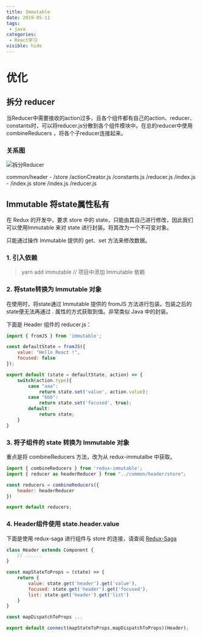 ```yaml
---
title: Immutable
date: 2019-05-11
tags:
 - java
categories: 
 - React学习
visible: hide
---
```

# 优化

## 拆分 reducer

当Reducer中需要接收的action过多，且各个组件都有自己的action、reducer、constants时，可以将reducer.js分散到各个组件模块中。在总的reducer中使用 combineReducers ，将各个子reducer连接起来。

### 关系图

![拆分Reducer](https://koral-home.oss-cn-beijing.aliyuncs.com/blog/Reducer%E6%8B%86%E5%88%86.jpg)

common/header
    - /store
        /actionCreator.js
        /constants.js
        /reducer.js
        /index.js
    - /index.js
store
    /index.js
    /reducer.js

## Immutable 将state属性私有

在 Redux 的开发中，要求 store 中的 state，只能由其自己进行修改，因此我们可以使用Immutable 来对 state 进行封装。将其改为一个不可变对象。

只能通过操作 Immutable 提供的 get、set 方法来修改数据。

### 1. 引入依赖

> yarn add immutable // 项目中添加 Immutable 依赖

### 2. 将state转换为 Immutable 对象

在使用时，将state通过 Immutable 提供的 fromJS 方法进行包装。包装之后的state便无法再通过 . 属性的方式获取到值。非常类似 Java 中的封装。

下面是 Header 组件的 reducer.js：

```js
import { fromJS } from 'immutable';

const defaultState = fromJS({
    value: "Hello React !",
    focused: false
});

export default (state = defaultState, action) => {
    switch(action.type){
        case "aaa":
            return state.set('value', action.value);
        case "bbb":
            return state.set('focused', true);
        default:
            return state;
    }
}
```

### 3. 将子组件的 state 转换为 Immutable 对象

重点是将 combineReducers 方法，改为从 redux-immutalbe 中获取。

```js
import { combineReducers } from 'redux-immutable';
import { reducer as headerReducer } from "../common/header/store";

const reducers = combineReducers({
    header: headerReducer
})

export default reducers;
```

### 4. Header组件使用 state.header.value

下面是使用 redux-saga 进行组件与 store 的连接，请查阅 [Redux-Saga](www.xx.cc)

```js
class Header extends Component {
    // ......
}

const mapStateToProps = (state) => {
    return {
        value: state.get('header').get('value'),
        focused: state.get('header').get('focused'),
        list: state.get('header').get('list')
    }
}

const mapDispatchToProps ...

export default connect(mapStateToProps,mapDispatchToProps)(Header);
```